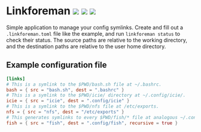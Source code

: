 # Linkforeman [![](https://img.shields.io/github/workflow/status/pustaczek/linkforeman/Continuous%20Integration?logo=github-actions&logoColor=white)](https://github.com/pustaczek/linkforeman/actions) [![](https://img.shields.io/codecov/c/github/pustaczek/linkforeman?logo=codecov&logoColor=white)](https://codecov.io/gh/pustaczek/linkforeman) [![](https://img.shields.io/github/license/pustaczek/linkforeman?color=success&logo=github)](https://github.com/pustaczek/linkforeman)

Simple application to manage your config symlinks.
Create and fill out a `.linkforeman.toml` file like the example, and run `linkforeman status` to check their status.
The source paths are relative to the working directory, and the destination paths are relative to the user home directory.

## Example configuration file

```toml
[links]
# This is a symlink to the $PWD/bash.sh file at ~/.bashrc.
bash = { src = "bash.sh", dest = ".bashrc" }
# This is a symlink to the $PWD/icie/ directory at ~/.config/icie/.
icie = { src = "icie", dest = ".config/icie" }
# This is a symlink to the $PWD/nfs file at /etc/exports.
nfs = { src = "nfs", dest = "/etc/exports" }
# This generates symlinks to every $PWD/fish/* file at analogous ~/.config/fish/*.
fish = { src = "fish", dest = ".config/fish", recursive = true }
```
